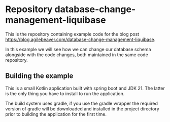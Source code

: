 # Repository database-change-management-liquibase

This is the repository containing example code for the blog post https://blog.agilebeaver.com/database-change-management-liquibase.

In this example we will see how we can change our database schema alongside with the code changes, both maintained in the same code repository.

## Building the example

This is a small Kotlin application built with spring boot and JDK 21. The latter is the only thing you have to install to run the application.

The build system uses gradle, if you use the gradle wrapper the required version of gradle will be downloaded and installed in the project directory prior to building the application for the first time.
